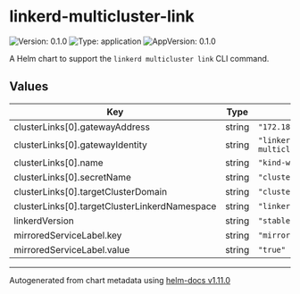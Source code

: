 # linkerd-multicluster-link

![Version: 0.1.0](https://img.shields.io/badge/Version-0.1.0-informational?style=flat-square) ![Type: application](https://img.shields.io/badge/Type-application-informational?style=flat-square) ![AppVersion: 0.1.0](https://img.shields.io/badge/AppVersion-0.1.0-informational?style=flat-square)

A Helm chart to support the `linkerd multicluster link` CLI command.

## Values

| Key | Type | Default | Description |
|-----|------|---------|-------------|
| clusterLinks[0].gatewayAddress | string | `"172.18.255.100"` |  |
| clusterLinks[0].gatewayIdentity | string | `"linkerd-gateway.linkerd-multicluster.serviceaccount.identity.linkerd.cluster.local"` |  |
| clusterLinks[0].name | string | `"kind-workload"` |  |
| clusterLinks[0].secretName | string | `"cluster-credentials-kind-workload"` |  |
| clusterLinks[0].targetClusterDomain | string | `"cluster.local"` |  |
| clusterLinks[0].targetClusterLinkerdNamespace | string | `"linkerd"` |  |
| linkerdVersion | string | `"stable-2.12.4"` |  |
| mirroredServiceLabel.key | string | `"mirror.linkerd.io/exported"` |  |
| mirroredServiceLabel.value | string | `"true"` |  |

----------------------------------------------
Autogenerated from chart metadata using [helm-docs v1.11.0](https://github.com/norwoodj/helm-docs/releases/v1.11.0)
